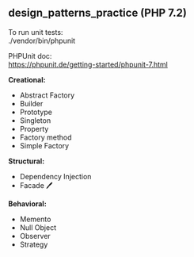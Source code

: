 ## design_patterns_practice (PHP 7.2)    

To run unit tests:  
./vendor/bin/phpunit

PHPUnit doc:   
https://phpunit.de/getting-started/phpunit-7.html   


**Creational:**   
- Abstract Factory
- Builder
- Prototype
- Singleton
- Property
- Factory method  
- Simple Factory  

**Structural:**   
- Dependency Injection
- Facade  :pen:    

**Behavioral:**   
- Memento
- Null Object
- Observer
- Strategy




